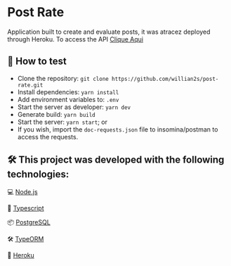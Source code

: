 # Post Rate

Application built to create and evaluate posts, it was atracez deployed through Heroku. To access the API [Clique Aqui](https://post-rating.herokuapp.com/)

## :rocket: How to test
- Clone the repository: `git clone https://github.com/willian2s/post-rate.git`
- Install dependencies: `yarn install`
- Add environment variables to: `.env`
- Start the server as developer: `yarn dev`
- Generate build: `yarn build`
- Start the server: `yarn start`; or
- If you wish, import the `doc-requests.json` file to insomina/postman to access the requests.

## 🛠 This project was developed with the following technologies:

💻 [Node.js](https://nodejs.org/)

🧰 [Typescript](https://www.typescriptlang.org/)

📦 [PostgreSQL](https://www.postgresql.org/)

🛠 [TypeORM](https://typeorm.io/#/)

:electric_plug: [Heroku](https://www.heroku.com/home)